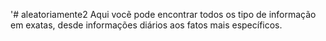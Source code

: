   '# aleatoriamente2
  Aqui vocẽ pode encontrar todos os tipo de informação em exatas, desde informações diários aos fatos mais específicos.
